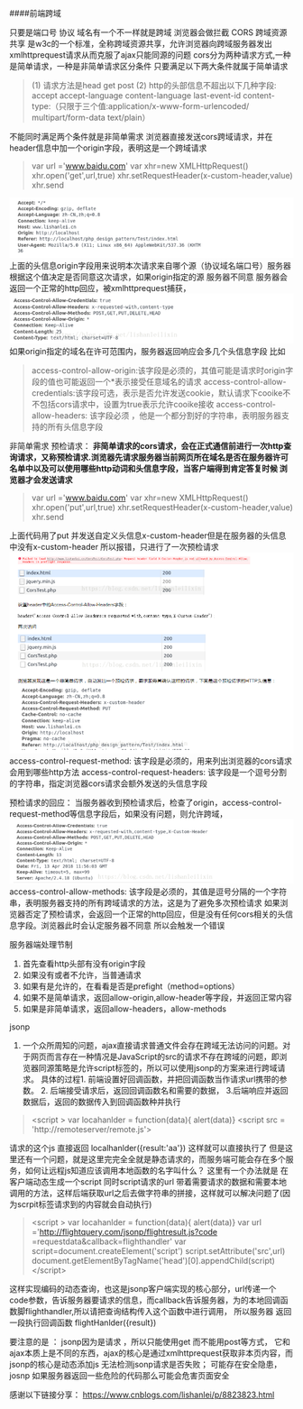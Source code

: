 ####前端跨域

只要是端口号 协议 域名有一个不一样就是跨域 浏览器会做拦截
CORS 跨域资源共享
是w3c的一个标准，全称跨域资源共享，允许浏览器向跨域服务器发出xmlhttprequest请求从而克服了ajax只能同源的问题
cors分为两种请求方式,一种是简单请求，一种是非简单请求区分条件
只要满足以下两大条件就属于简单请求
>(1) 请求方法是head get post
 (2) http的头部信息不超出以下几种字段: 
 accept
  accept-language
  content-language
   last-event-id
   content-type:（只限于三个值:application/x-www-form-urlencoded/ multipart/form-data text/plain）

不能同时满足两个条件就是非简单需求
浏览器直接发送cors跨域请求，并在header信息中加一个origin字段，表明这是一个跨域请求
>var url ='www.baidu.com'
 var xhr=new XMLHttpRequest()
 xhr.open('get',url,true)
 xhr.setRequestHeader(x-custom-header,value)
 xhr.send

![cors1](../../src/imgs/cors1.png)
上面的头信息origin字段用来说明本次请求来自哪个源（协议域名端口号）服务器根据这个值决定是否同意这次请求，如果origin指定的源 服务器不同意 服务器会返回一个正常的http回应，被xmlhttprequest捕获，
![cors1](../../src/imgs/cors2.png)
如果origin指定的域名在许可范围内，服务器返回响应会多几个头信息字段
比如
>access-control-allow-origin:该字段是必须的，其值可能是请求时origin字段的值也可能返回一个*表示接受任意域名的请求
access-control-allow-credentials:该字段可选，表示是否允许发送cookie，默认请求下cooike不不包括cors请求中，设置为true表示允许cooike接收
access-control-allow-headers: 该字段必须 ，他是一个都分割好的字符串，表明服务器支持的所有头信息字段

非简单需求
预检请求： **非简单请求的cors请求，会在正式通信前进行一次http查询请求，又称预检请求.浏览器先请求服务器当前网页所在域名是否在服务器许可名单中以及可以使用哪些http动词和头信息字段，当客户端得到肯定答复时候 浏览器才会发送请求**

>var url ='www.baidu.com'
 var xhr=new XMLHttpRequest()
 xhr.open('put',url,true)
 xhr.setRequestHeader(x-custom-header,value)
 xhr.send

上面代码用了put 并发送自定义头信息x-custom-header但是在服务器的头信息中没有x-custom-header 所以报错，只进行了一次预检请求
![cors1](../../src/imgs/cors3.png)
access-control-request-method: 该字段是必须的，用来列出浏览器的cors请求会用到哪些http方法
access-control-request-headers: 该字段是一个逗号分割的字符串，指定浏览器cors请求会额外发送的头信息字段

预检请求的回应：
当服务器收到预检请求后，检查了origin，access-control-request-method等信息字段后，如果没有问题，则允许跨域，
![cors1](../../src/imgs/cors4.png)
access-control-allow-methods: 该字段是必须的，其值是逗号分隔的一个字符串，表明服务器支持的所有跨域请求的方法，这是为了避免多次预检请求
如果浏览器否定了预检请求，会返回一个正常的http回应，但是没有任何cors相关的头信息字段。浏览器此时会认定服务器不同意 所以会触发一个错误

服务器端处理节制
1. 首先查看http头部有没有origin字段
2. 如果没有或者不允许，当普通请求
3. 如果有是允许的，在看看是否是prefight（method=options）
4. 如果不是简单请求，返回allow-origin,allow-header等字段，并返回正常内容
5. 如果是非简单请求，返回allow-headers，allow-methods


jsonp 
 1. 一个众所周知的问题，ajax直接请求普通文件会存在跨域无法访问的问题。对于网页而言存在一种情况是JavaScript的src的请求不存在跨域的问题，即浏览器同源策略是允许script标签的，所以可以使用jsonp的方案来进行跨域请求。
    具体的过程1. 前端设置好回调函数，并把回调函数当作请求url携带的参数。 2. 后端接受请求后，返回回调函数名和需要的数据， 3.后端响应并返回数据后，返回的数据传入到回调函数种并执行

> \<script > var locahanlder = function(data){ alert(data)} </script>
 \<script src = 'http://remoteserver/remote.js'></script>

 请求的这个js 直接返回 localhanlder({result:'aa'}) 这样就可以直接执行了
但是这里还有一个问题，就是这里完完全全就是静态请求的，而服务端可能会存在多个服务，如何让远程js知道应该调用本地函数的名字叫什么？ 
   这里有一个办法就是 在客户端动态生成一个script 同时script请求的url 带着需要请求的数据和需要本地调用的方法，这样后端获取url之后去做字符串的拼接，这样就可以解决问题了(因为scrpit标签请求到的内容就会自动执行)

> \<script > var locahanlder = function(data){ alert(data)} 
    var url ='http://flightquery.com/jsonp/flightresult.js?code =requestdata&callback=flighthandler'
    var script=document.createElement('script')
    script.setAttribute('src',url)
    document.getElementByTagName('head')[0].appendChild(script)
 \</script>

 这样实现编码的动态查询，也这是jsonp客户端实现的核心部分，url传递一个code参数，告诉服务器要请求的信息，而callback告诉服务器，为的本地回调函数脚flighthandler,所以请把查询结构传入这个函数中进行调用，
 所以服务器 返回一段执行回调函数  flightHanlder({result})

要注意的是 ： jsonp因为是请求 ，所以只能使用get 而不能用post等方式， 它和ajax本质上是不同的东西，ajax的核心是通过xmlhttprequest获取非本页内容，而jsonp的核心是动态添加js   无法检测jsonp请求是否失败；  可能存在安全隐患，josnp 如果服务器返回一些危险的代码那么可能会危害页面安全


感谢以下链接分享：
https://www.cnblogs.com/lishanlei/p/8823823.html